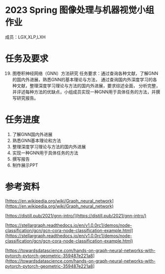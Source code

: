 # 2023 Spring 图像处理与机器视觉小组作业
成员：LGX,XLP,LXH

# 任务及要求
19. 图卷积神经网络（GNN）方法研究
任务要求：通过查询各种文献，了解GNN的国内外进展，熟悉GNN的基本理论与方法，
通过查询国内外深度学习的各种文献，整理深度学习理论与方法的国内外进展，要求综述全面，
分析完整，并评述每种方法的优缺点，小组成员实现一种GNN用于具体任务的方法，并撰写研究报告。

# 任务进度
1. 了解GNN国内外进展
2. 熟悉GNN基本理论和方法
3. 整理深度学习理论与方法的国内外进展
4. 实现一种GNN用于具体任务的方法
5. 撰写报告
6. 制作展示PPT
 
# 参考资料
[https://en.wikipedia.org/wiki/Graph_neural_network](https://en.wikipedia.org/wiki/Graph_neural_network)

[https://distill.pub/2021/gnn-intro/](https://distill.pub/2021/gnn-intro/)

[https://stellargraph.readthedocs.io/en/v1.0.0rc1/demos/node-classification/gcn/gcn-cora-node-classification-example.html](https://stellargraph.readthedocs.io/en/v1.0.0rc1/demos/node-classification/gcn/gcn-cora-node-classification-example.html)

[https://towardsdatascience.com/hands-on-graph-neural-networks-with-pytorch-pytorch-geometric-359487e221a8](https://towardsdatascience.com/hands-on-graph-neural-networks-with-pytorch-pytorch-geometric-359487e221a8]

